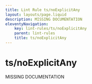 ```yaml
---
title: Lint Rule ts/noExplicitAny
layout: layouts/page.liquid
description: MISSING DOCUMENTATION
eleventyNavigation:
	key: lint-rules/ts/noExplicitAny
	parent: lint-rules
	title: ts/noExplicitAny
---
```


# ts/noExplicitAny

MISSING DOCUMENTATION
